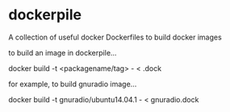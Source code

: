 dockerpile
==========

A collection of useful docker Dockerfiles to build docker images

to build an image in dockerpile...

docker build -t <packagename/tag> - < <filename>.dock

for example, to build gnuradio image...

docker build -t gnuradio/ubuntu14.04.1 - < gnuradio.dock 
